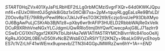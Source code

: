 $START$0HqZVx401XyJaFtLRbHEF2tLLg0rbMCMziSvgrFXQr+64d0KWKJQpumf4+nEUxOWmt0Ji5ghik8iGbz1xGtICiBl7xa+2pM+tquyRLggEaLsRe9BfxLD/Z0Oov8pTE/79iR8yrPewI9Ncx7JklJvIFesTO3K2tI9/EczjoSnsUeP93DbXMyoOJ6BgAwPuLjCSKrAb3BjN1z8+pXby6wr9rAFlP3HUELD2RbbbWAjRe0xVelkDCuR9XRhhVneNGxYLCJdgmUQwRRIo5tmj0hYQwfCwecpAxjG8LJ71azlrr9CSwErCG1Xhl7qgxf2KKPkTbIJbHAa7eW1ATlfA5TRYMChBlvrrWc841ooOeXjKgRsJG0QltL0BE/vD50XvNcBZWsbEOZxRSIYTj12KNZy+9baLkG9VycEhoybES7c1VZrLhF41wWEmx9upnevb/ZTN3Ii4GGpJMWRzZwn6hY+1A==$END$